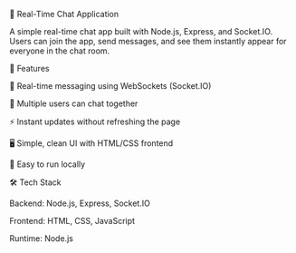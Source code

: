💬 Real-Time Chat Application

A simple real-time chat app built with Node.js, Express, and Socket.IO.
Users can join the app, send messages, and see them instantly appear for everyone in the chat room.

🚀 Features

📡 Real-time messaging using WebSockets (Socket.IO)

👥 Multiple users can chat together

⚡ Instant updates without refreshing the page

🖥 Simple, clean UI with HTML/CSS frontend

🔧 Easy to run locally

🛠 Tech Stack

Backend: Node.js, Express, Socket.IO

Frontend: HTML, CSS, JavaScript

Runtime: Node.js
